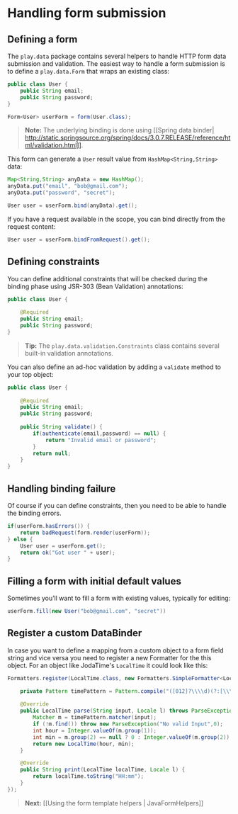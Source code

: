 # Handling form submission

## Defining a form

The `play.data` package contains several helpers to handle HTTP form data submission and validation. The easiest way to handle a form submission is to define a `play.data.Form` that wraps an existing class:

```java
public class User {
    public String email;
    public String password;
}
```

```java
Form<User> userForm = form(User.class);
```

> **Note:** The underlying binding is done using [[Spring data binder| http://static.springsource.org/spring/docs/3.0.7.RELEASE/reference/html/validation.html]].

This form can generate a `User` result value from `HashMap<String,String>` data:

```java
Map<String,String> anyData = new HashMap();
anyData.put("email", "bob@gmail.com");
anyData.put("password", "secret");

User user = userForm.bind(anyData).get();
```

If you have a request available in the scope, you can bind directly from the request content:

```java
User user = userForm.bindFromRequest().get();
```

## Defining constraints

You can define additional constraints that will be checked during the binding phase using JSR-303 (Bean Validation) annotations:

```java
public class User {
    
    @Required
    public String email;
    public String password;
}
```

> **Tip:** The `play.data.validation.Constraints` class contains several built-in validation annotations.

You can also define an ad-hoc validation by adding a `validate` method to your top object:

```java
public class User {
    
    @Required
    public String email;
    public String password;
    
    public String validate() {
        if(authenticate(email,password) == null) {
            return "Invalid email or password";
        }
        return null;
    }
}
```

## Handling binding failure

Of course if you can define constraints, then you need to be able to handle the binding errors.

```java
if(userForm.hasErrors()) {
    return badRequest(form.render(userForm));
} else {
    User user = userForm.get();
    return ok("Got user " + user);
}
```

## Filling a form with initial default values

Sometimes you’ll want to fill a form with existing values, typically for editing:

```java
userForm.fill(new User("bob@gmail.com", "secret"))
```

## Register a custom DataBinder

In case you want to define a mapping from a custom object to a form field string and vice versa you need to register a new Formatter for the this object.
For an object like JodaTime's `LocalTime` it could look like this:

```java
Formatters.register(LocalTime.class, new Formatters.SimpleFormatter<LocalTime>() {

	private Pattern timePattern = Pattern.compile("([012]?\\\\d)(?:[\\\\s:._-]+([0-5]\\\\d))?"); 
	
	@Override
	public LocalTime parse(String input, Locale l) throws ParseException {
		Matcher m = timePattern.matcher(input);
		if (!m.find()) throw new ParseException("No valid Input",0);
		int hour = Integer.valueOf(m.group(1));
		int min = m.group(2) == null ? 0 : Integer.valueOf(m.group(2));
		return new LocalTime(hour, min);
	}

	@Override
	public String print(LocalTime localTime, Locale l) {
		return localTime.toString("HH:mm");
	}
});
```

> **Next:** [[Using the form template helpers | JavaFormHelpers]]



